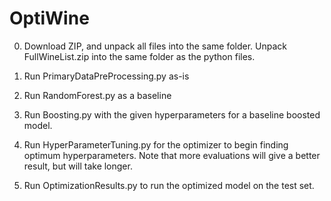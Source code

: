 # OptiWine

0. Download ZIP, and unpack all files into the same folder. Unpack FullWineList.zip into the same folder as the python files. 

1. Run PrimaryDataPreProcessing.py as-is

2. Run RandomForest.py as a baseline 

3. Run Boosting.py with the given hyperparameters for a baseline boosted model. 

4. Run HyperParameterTuning.py for the optimizer to begin finding optimum hyperparameters. Note that more evaluations will give a better result, but will take longer. 

5. Run OptimizationResults.py to run the optimized model on the test set. 
